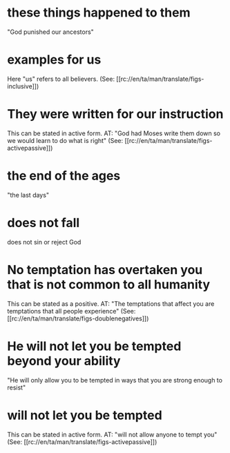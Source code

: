 # these things happened to them

"God punished our ancestors"

# examples for us

Here "us" refers to all believers. (See: [[rc://en/ta/man/translate/figs-inclusive]])

# They were written for our instruction

This can be stated in active form. AT: "God had Moses write them down so we would learn to do what is right" (See: [[rc://en/ta/man/translate/figs-activepassive]])

# the end of the ages

"the last days"

# does not fall

does not sin or reject God

# No temptation has overtaken you that is not common to all humanity

This can be stated as a positive. AT: "The temptations that affect you are temptations that all people experience" (See: [[rc://en/ta/man/translate/figs-doublenegatives]])

# He will not let you be tempted beyond your ability

"He will only allow you to be tempted in ways that you are strong enough to resist"

# will not let you be tempted

This can be stated in active form. AT: "will not allow anyone to tempt you" (See: [[rc://en/ta/man/translate/figs-activepassive]])